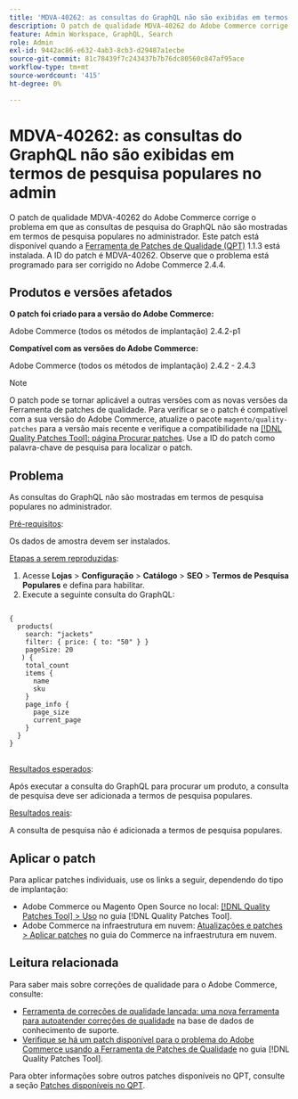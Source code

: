 ```yaml
---
title: 'MDVA-40262: as consultas do GraphQL não são exibidas em termos de pesquisa populares no admin'
description: O patch de qualidade MDVA-40262 do Adobe Commerce corrige o problema em que as consultas de pesquisa do GraphQL não são mostradas em termos de pesquisa populares no administrador. Este patch está disponível quando a [Ferramenta de correções de qualidade (QPT)](https://experienceleague.adobe.com/pt-br/docs/commerce-knowledge-base/kb/announcements/commerce-announcements/magento-quality-patches-released-new-tool-to-self-serve-quality-patches) 1.1.3 está instalada. A ID do patch é MDVA-40262. Observe que o problema está programado para ser corrigido no Adobe Commerce 2.4.4.
feature: Admin Workspace, GraphQL, Search
role: Admin
exl-id: 9442ac86-e632-4ab3-8cb3-d29487a1ecbe
source-git-commit: 81c78439f7c243437b7b76dc80560c847af95ace
workflow-type: tm+mt
source-wordcount: '415'
ht-degree: 0%

---
```


# MDVA-40262: as consultas do GraphQL não são exibidas em termos de pesquisa populares no admin

O patch de qualidade MDVA-40262 do Adobe Commerce corrige o problema em que as consultas de pesquisa do GraphQL não são mostradas em termos de pesquisa populares no administrador. Este patch está disponível quando a [Ferramenta de Patches de Qualidade (QPT)](https://experienceleague.adobe.com/pt-br/docs/commerce-knowledge-base/kb/announcements/commerce-announcements/magento-quality-patches-released-new-tool-to-self-serve-quality-patches) 1.1.3 está instalada. A ID do patch é MDVA-40262. Observe que o problema está programado para ser corrigido no Adobe Commerce 2.4.4.

## Produtos e versões afetados

**O patch foi criado para a versão do Adobe Commerce:**

Adobe Commerce (todos os métodos de implantação) 2.4.2-p1

**Compatível com as versões do Adobe Commerce:**

Adobe Commerce (todos os métodos de implantação) 2.4.2 - 2.4.3

>[!NOTE]
>
>O patch pode se tornar aplicável a outras versões com as novas versões da Ferramenta de patches de qualidade. Para verificar se o patch é compatível com a sua versão do Adobe Commerce, atualize o pacote `magento/quality-patches` para a versão mais recente e verifique a compatibilidade na [[!DNL Quality Patches Tool]: página Procurar patches](https://experienceleague.adobe.com/pt-br/docs/commerce-knowledge-base/kb/announcements/commerce-announcements/magento-quality-patches-released-new-tool-to-self-serve-quality-patches). Use a ID do patch como palavra-chave de pesquisa para localizar o patch.

## Problema

As consultas do GraphQL não são mostradas em termos de pesquisa populares no administrador.

<u>Pré-requisitos</u>:

Os dados de amostra devem ser instalados.

<u>Etapas a serem reproduzidas</u>:

1. Acesse **Lojas** > **Configuração** > **Catálogo** > **SEO** > **Termos de Pesquisa Populares** e defina para habilitar.
1. Execute a seguinte consulta do GraphQL:

<pre>
<code class="language-graphql">
&lbrace;
  products(
    search: "jackets"
    filter: { price: { to: "50" } }
    pageSize: 20
   ) &lbrace;
    total_count
    items &lbrace;
      name
      sku
    &rbrace;
    page_info &lbrace;
      page_size
      current_page
    &rbrace;
  &rbrace;
&rbrace;
</code>
</pre>

<u>Resultados esperados</u>:

Após executar a consulta do GraphQL para procurar um produto, a consulta de pesquisa deve ser adicionada a termos de pesquisa populares.

<u>Resultados reais</u>:

A consulta de pesquisa não é adicionada a termos de pesquisa populares.

## Aplicar o patch

Para aplicar patches individuais, use os links a seguir, dependendo do tipo de implantação:

* Adobe Commerce ou Magento Open Source no local: [[!DNL Quality Patches Tool] > Uso](/help/tools/quality-patches-tool/usage.md) no guia [!DNL Quality Patches Tool].
* Adobe Commerce na infraestrutura em nuvem: [Atualizações e patches > Aplicar patches](https://experienceleague.adobe.com/docs/commerce-cloud-service/user-guide/develop/upgrade/apply-patches.html?lang=pt-BR) no guia do Commerce na infraestrutura em nuvem.

## Leitura relacionada

Para saber mais sobre correções de qualidade para o Adobe Commerce, consulte:

* [Ferramenta de correções de qualidade lançada: uma nova ferramenta para autoatender correções de qualidade](https://experienceleague.adobe.com/pt-br/docs/commerce-knowledge-base/kb/announcements/commerce-announcements/magento-quality-patches-released-new-tool-to-self-serve-quality-patches) na base de dados de conhecimento de suporte.
* [Verifique se há um patch disponível para o problema do Adobe Commerce usando a Ferramenta de Patches de Qualidade](/help/tools/quality-patches-tool/patches-available-in-qpt/check-patch-for-magento-issue-with-magento-quality-patches.md) no guia [!DNL Quality Patches Tool].

Para obter informações sobre outros patches disponíveis no QPT, consulte a seção [Patches disponíveis no QPT](https://experienceleague.adobe.com/tools/commerce-quality-patches/index.html?lang=pt-BR).
